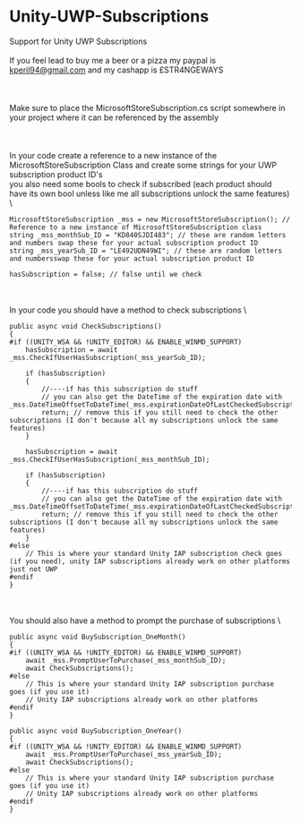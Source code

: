 # Unity-UWP-Subscriptions
Support for Unity UWP Subscriptions  
\
If you feel lead to buy me a beer or a pizza my paypal is kperil94@gmail.com and my cashapp is £STR4NGEWAYS
\
\
\
\
Make sure to place the MicrosoftStoreSubscription.cs script somewhere in your project where it can be referenced by the assembly
\
\
\
\
In your code create a reference to a new instance of the MicrosoftStoreSubscription Class and create some strings for your UWP subscription product ID's  
you also need some bools to check if subscribed (each product should have its own bool unless like me all subscriptions unlock the same features)  
\
```
MicrosoftStoreSubscription _mss = new MicrosoftStoreSubscription(); // Reference to a new instance of MicrosoftStoreSubscription class
string _mss_monthSub_ID = "KD840SJDI483"; // these are random letters and numbers swap these for your actual subscription product ID
string _mss_yearSub_ID = "LE492UDN49WI"; // these are random letters and numbersswap these for your actual subscription product ID

hasSubscription = false; // false until we check
```
\
\
In your code you should have a method to check subscriptions
\
```
public async void CheckSubscriptions()
{
#if ((UNITY_WSA && !UNITY_EDITOR) && ENABLE_WINMD_SUPPORT)
    hasSubscription = await _mss.CheckIfUserHasSubscription(_mss_yearSub_ID);
    
    if (hasSubscription)
    {
        //----if has this subscription do stuff
        // you can also get the DateTime of the expiration date with _mss.DateTimeOffsetToDateTime(_mss.expirationDateOfLastCheckedSubscription);
        return; // remove this if you still need to check the other subscriptions (I don't because all my subscriptions unlock the same features)
    }
    
    hasSubscription = await _mss.CheckIfUserHasSubscription(_mss_monthSub_ID);

    if (hasSubscription)
    {
        //----if has this subscription do stuff
        // you can also get the DateTime of the expiration date with _mss.DateTimeOffsetToDateTime(_mss.expirationDateOfLastCheckedSubscription);
        return; // remove this if you still need to check the other subscriptions (I don't because all my subscriptions unlock the same features)
    }
#else
    // This is where your standard Unity IAP subscription check goes (if you need), unity IAP subscriptions already work on other platforms just not UWP
#endif
}
```
\
\
You should also have a method to prompt the purchase of subscriptions
\
```
public async void BuySubscription_OneMonth()
{
#if ((UNITY_WSA && !UNITY_EDITOR) && ENABLE_WINMD_SUPPORT)
    await _mss.PromptUserToPurchase(_mss_monthSub_ID);
    await CheckSubscriptions();
#else
    // This is where your standard Unity IAP subscription purchase goes (if you use it)
    // Unity IAP subscriptions already work on other platforms
#endif
}

public async void BuySubscription_OneYear()
{
#if ((UNITY_WSA && !UNITY_EDITOR) && ENABLE_WINMD_SUPPORT)
    await _mss.PromptUserToPurchase(_mss_yearSub_ID);
    await CheckSubscriptions();
#else
    // This is where your standard Unity IAP subscription purchase goes (if you use it)
    // Unity IAP subscriptions already work on other platforms
#endif
}
```
